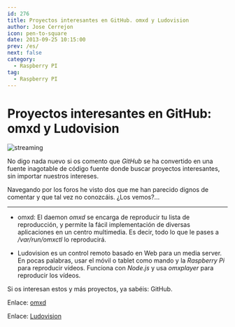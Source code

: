 ```yaml
---
id: 276
title: Proyectos interesantes en GitHub. omxd y Ludovision
author: Jose Cerrejon
icon: pen-to-square
date: 2013-09-25 10:15:00
prev: /es/
next: false
category:
  - Raspberry PI
tag:
  - Raspberry PI
---
```


# Proyectos interesantes en GitHub: omxd y Ludovision

![streaming](/images/streaming.jpg)

No digo nada nuevo si os comento que *GitHub* se ha convertido en una fuente inagotable de código fuente donde buscar proyectos interesantes, sin importar nuestros intereses.

Navegando por los foros he visto dos que me han parecido dignos de comentar y que tal vez no conozcáis. ¿Los vemos?...

- - -
* omxd: El daemon *omxd* se encarga de reproducir tu lista de reproducción, y permite la fácil implementación de diversas aplicaciones en un centro multimedia. Es decir, todo lo que le pases a */var/run/omxctl* lo reproducirá.

* Ludovision es un control remoto basado en Web para un media server. En pocas palabras, usar el móvil o tablet como mando y la *Raspberry Pi* para reproducir vídeos. Funciona con *Node.js* y usa *omxplayer* para reproducir los vídeos.

Si os interesan estos y más proyectos, ya sabéis: GitHub.

Enlace: [omxd](https://github.com/subogero/omxd)

Enlace: [Ludovision](https://github.com/lamberta/ludovision)